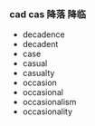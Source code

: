 ### cad cas 降落 降临

- decadence
- decadent
- case
- casual
- casualty
- occasion
- occasional
- occasionalism
- occasionality